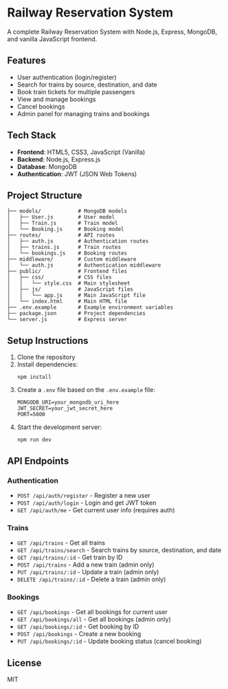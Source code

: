 # Railway Reservation System

A complete Railway Reservation System with Node.js, Express, MongoDB, and vanilla JavaScript frontend.

## Features

- User authentication (login/register)
- Search for trains by source, destination, and date
- Book train tickets for multiple passengers
- View and manage bookings
- Cancel bookings
- Admin panel for managing trains and bookings

## Tech Stack

- **Frontend**: HTML5, CSS3, JavaScript (Vanilla)
- **Backend**: Node.js, Express.js
- **Database**: MongoDB
- **Authentication**: JWT (JSON Web Tokens)

## Project Structure

```
├── models/            # MongoDB models
│   ├── User.js        # User model
│   ├── Train.js       # Train model
│   └── Booking.js     # Booking model
├── routes/            # API routes
│   ├── auth.js        # Authentication routes
│   ├── trains.js      # Train routes
│   └── bookings.js    # Booking routes
├── middleware/        # Custom middleware
│   └── auth.js        # Authentication middleware
├── public/            # Frontend files
│   ├── css/           # CSS files
│   │   └── style.css  # Main stylesheet
│   ├── js/            # JavaScript files
│   │   └── app.js     # Main JavaScript file
│   └── index.html     # Main HTML file
├── .env.example       # Example environment variables
├── package.json       # Project dependencies
└── server.js          # Express server
```

## Setup Instructions

1. Clone the repository
2. Install dependencies:
   ```
   npm install
   ```
3. Create a `.env` file based on the `.env.example` file:
   ```
   MONGODB_URI=your_mongodb_uri_here
   JWT_SECRET=your_jwt_secret_here
   PORT=5000
   ```
4. Start the development server:
   ```
   npm run dev
   ```

## API Endpoints

### Authentication

- `POST /api/auth/register` - Register a new user
- `POST /api/auth/login` - Login and get JWT token
- `GET /api/auth/me` - Get current user info (requires auth)

### Trains

- `GET /api/trains` - Get all trains
- `GET /api/trains/search` - Search trains by source, destination, and date
- `GET /api/trains/:id` - Get train by ID
- `POST /api/trains` - Add a new train (admin only)
- `PUT /api/trains/:id` - Update a train (admin only)
- `DELETE /api/trains/:id` - Delete a train (admin only)

### Bookings

- `GET /api/bookings` - Get all bookings for current user
- `GET /api/bookings/all` - Get all bookings (admin only)
- `GET /api/bookings/:id` - Get booking by ID
- `POST /api/bookings` - Create a new booking
- `PUT /api/bookings/:id` - Update booking status (cancel booking)

## License

MIT 